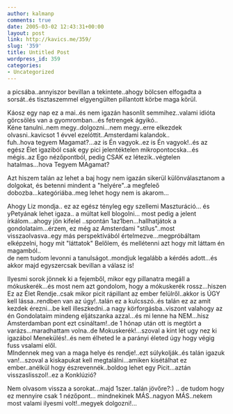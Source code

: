 ```yaml
---
author: kalmanp
comments: true
date: 2005-03-02 12:43:31+00:00
layout: post
link: http://kavics.me/359/
slug: '359'
title: Untitled Post
wordpress_id: 359
categories:
- Uncategorized
---
```


a picsába..annyiszor bevillan a tekintete..ahogy bölcsen elfogadta a sorsát..és tisztaszemmel elgyengülten pillantott körbe maga körül.




Káosz egy nap ez a mai..és nem igazán hasonlít semmihez..valami idióta görcsölés van a gyomromban...és fetrengek ágyikó..  
Kéne tanulni..nem megy..dolgozni...nem megy..erre elkezdek olvasni..kavicsot 1 évvel ezelóttit..Amsterdami kalandok..  
fuh..hova tegyem Magamat?...az is Én vagyok..ez is Én vagyok!..és az egész Élet igaziból csak egy pici jelentéktelen mikropontocska...és mégis..az Ego nézőpontból, pedig CSAK ez létezik..végtelen hatalmas...hova Tegyem MAgamat?




Azt hiszem talán az lehet a baj hogy nem igazán sikerül különválasztanom a dolgokat, és betenni mindent a "helyére"..a megfeleő dobozba...kategóriába..meg lehet hogy nem is akarom...




Ahogy Liz mondja.. ez az egész tényleg egy szellemi Maszturáció... és yPetyának lehet igaza.. a múltat kell blogolni... most pedig a jelent írkálom...ahogy jön kifelel ..spontán 1az1ben...hallhatjátok a gondolataim...érzem, ez még az Amsterdami "stílus"..most visszaolvasva..egy más perspektívából értelmezve...megpróbáltam elképzelni, hogy mit "láttatok" Belőlem, és mellétenni azt hogy mit láttam én magamból..  
de nem tudom levonni a tanulságot..mondjuk legalább a kérdés adott...és akkor majd egyszercsak bevillan a válasz is!




Ilyesmi sorok jönnek ki a fejemből, mikor egy pillanatra megáll a mókuskerék...és most nem azt gondolom, hogy a mókuskerék rossz...hiszen Ez az Élet Rendje..csak mikor picit rápillant az ember felülről..akkor is ÚGY kell lássa..rendben van az úgy!..talán ez a kulcsszó..és talán ez az amit kezdek érezni...be kell illeszkedni..a nagy körforgásba..viszont valahogy az én Gondolataim mindeng eljátszanka azzal...és mi lenne ha NEM...hisz Amsterdamban pont ezt csináltam!..de 1 hónap után ott is megtört a varázs...maradhattam volna..de Mokuskerék!...szoval a kint lét ugy nez ki igazábol Menekülés!..és nem élheted le a parányi életed úgy hogy végig fuss vsalami elől.  
MIndennek meg van a maga helye és rendje!..ezt súlykolják..és talán igazuk van!...szoval a kiskapukat kell megtalálni...amiken kisétálhat ez ember..anélkül hogy észrevennék..boldog lehet egy Picit...aztán visszaslisszol!..ez a Konklúzió?




Nem olvasom vissza a sorokat...majd 1szer..talán jövőre?:) .. de tudom hogy ez mennyire csak 1 nézőpont... mindnekinek MÁS..nagyon MÁS..nekem most valami ilyesmi volt!..megyek dolgozni!...
